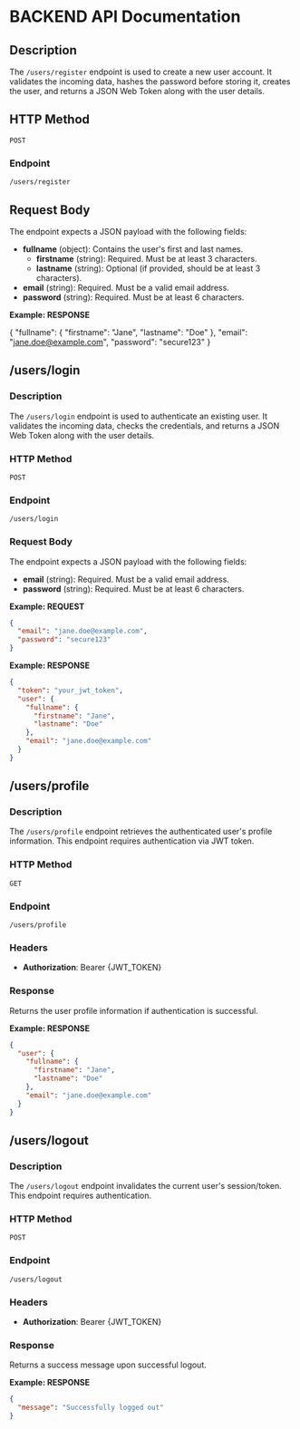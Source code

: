 # BACKEND API Documentation

## Description

The `/users/register` endpoint is used to create a new user account. It validates the incoming data, hashes the password before storing it, creates the user, and returns a JSON Web Token along with the user details.

## HTTP Method

`POST`

### Endpoint

`/users/register`

## Request Body

The endpoint expects a JSON payload with the following fields:

- **fullname** (object): Contains the user's first and last names.
  - **firstname** (string): Required. Must be at least 3 characters.
  - **lastname** (string): Optional (if provided, should be at least 3 characters).
- **email** (string): Required. Must be a valid email address.
- **password** (string): Required. Must be at least 6 characters.

**Example: RESPONSE**

{
"fullname": {
"firstname": "Jane",
"lastname": "Doe"
},
"email": "jane.doe@example.com",
"password": "secure123"
}

## /users/login

### Description

The `/users/login` endpoint is used to authenticate an existing user. It validates the incoming data, checks the credentials, and returns a JSON Web Token along with the user details.

### HTTP Method

`POST`

### Endpoint

`/users/login`

### Request Body

The endpoint expects a JSON payload with the following fields:

- **email** (string): Required. Must be a valid email address.
- **password** (string): Required. Must be at least 6 characters.

**Example: REQUEST**

```json
{
  "email": "jane.doe@example.com",
  "password": "secure123"
}
```

**Example: RESPONSE**

```json
{
  "token": "your_jwt_token",
  "user": {
    "fullname": {
      "firstname": "Jane",
      "lastname": "Doe"
    },
    "email": "jane.doe@example.com"
  }
}
```

## /users/profile

### Description

The `/users/profile` endpoint retrieves the authenticated user's profile information. This endpoint requires authentication via JWT token.

### HTTP Method

`GET`

### Endpoint

`/users/profile`

### Headers

- **Authorization**: Bearer {JWT_TOKEN}

### Response

Returns the user profile information if authentication is successful.

**Example: RESPONSE**

```json
{
  "user": {
    "fullname": {
      "firstname": "Jane",
      "lastname": "Doe"
    },
    "email": "jane.doe@example.com"
  }
}
```

## /users/logout

### Description

The `/users/logout` endpoint invalidates the current user's session/token. This endpoint requires authentication.

### HTTP Method

`POST`

### Endpoint

`/users/logout`

### Headers

- **Authorization**: Bearer {JWT_TOKEN}

### Response

Returns a success message upon successful logout.

**Example: RESPONSE**

```json
{
  "message": "Successfully logged out"
}
```
